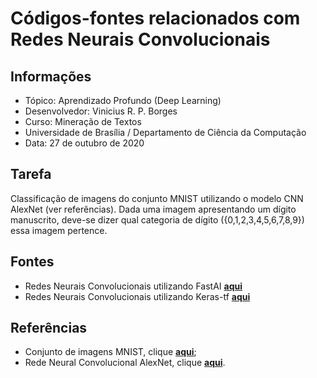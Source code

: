# Códigos-fontes relacionados com Redes Neurais Convolucionais

## Informações

- Tópico: Aprendizado Profundo (Deep Learning)
- Desenvolvedor: Vinicius R. P. Borges
- Curso: Mineração de Textos
- Universidade de Brasília / Departamento de Ciência da Computação
- Data: 27 de outubro de 2020

## Tarefa

Classificação de imagens do conjunto MNIST utilizando o modelo CNN AlexNet (ver referências). Dada uma imagem apresentando um dígito manuscrito, deve-se dizer qual categoria de dígito ({0,1,2,3,4,5,6,7,8,9}) essa imagem pertence.

## Fontes

- Redes Neurais Convolucionais utilizando FastAI **[aqui](https://github.com/viniciusrpb/deeplearning_images/blob/main/mnist_classification_fastai_alexnet.ipynb)**
- Redes Neurais Convolucionais utilizando Keras-tf **[aqui](https://github.com/viniciusrpb/deeplearning_images/blob/main/mnist_classification_kerastf_mnist.ipynb)**

## Referências

- Conjunto de imagens MNIST, clique **[aqui](https://en.wikipedia.org/wiki/MNIST_database)**;
- Rede Neural Convolucional AlexNet, clique **[aqui](https://papers.nips.cc/paper/4824-imagenet-classification-with-deep-convolutional-neural-networks.pdf)**.


